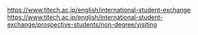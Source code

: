 
https://www.titech.ac.jp/english/international-student-exchange
https://www.titech.ac.jp/english/international-student-exchange/prospective-students/non-degree/visiting